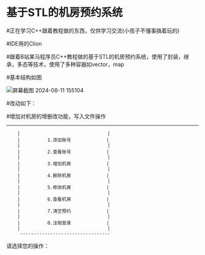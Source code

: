 # 基于STL的机房预约系统


#正在学习C++跟着教程做的东西，仅供学习交流(小孩子不懂事搞着玩的)


#IDE用的Clion


#跟着B站某马程序员C++教程做的基于STL的机房预约系统，使用了封装，继承，多态等技术，使用了多种容器如vector，map



#基本结构如图


![屏幕截图 2024-08-11 155104](https://github.com/user-attachments/assets/728a66e9-609d-4ca8-b1d7-20a6905bc762)


#改动如下：


#增加对机房的增删改功能，写入文件操作

   ---------------------------------
		|                                |
		|          1.添加账号             |
		|                                |
		|          2.查看账号             |
		|                                |
		|          3.增加机房             |
		|                                |
		|          4.删除机房             |
		|                                |
		|          5.修改机房             |
		|                                |
		|          6.查看机房             |
		|                                |
		|          7.清空预约             |
		|                                |
		|          0.注销登录             |
		|                                |
		 ---------------------------------
请选择您的操作： 

